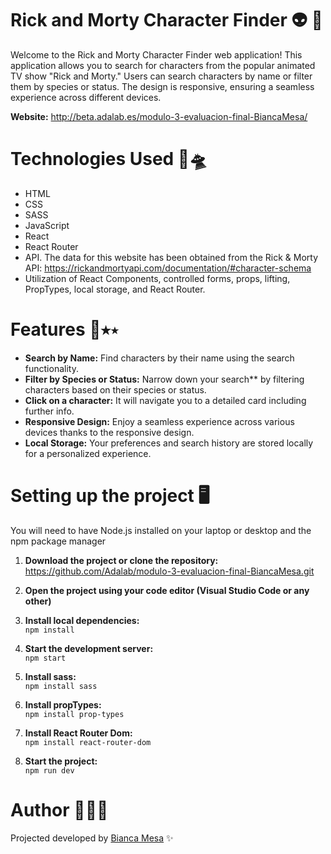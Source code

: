 # Rick and Morty Character Finder 👽 🌌

Welcome to the Rick and Morty Character Finder web application! This application allows you to search for characters from the popular animated TV show "Rick and Morty." Users can search characters by name or filter them by species or status. The design is responsive, ensuring a seamless experience across different devices.

**Website:**
http://beta.adalab.es/modulo-3-evaluacion-final-BiancaMesa/ 


# Technologies Used 🚀🛸
* HTML  
* CSS  
* SASS  
* JavaScript  
* React  
* React Router  
* API. The data for this website has been obtained from the Rick & Morty API:   https://rickandmortyapi.com/documentation/#character-schema
* Utilization of React Components, controlled forms, props, lifting, PropTypes, local storage, and React Router. 


# Features 🔭⭑⋆
* **Search by Name:** Find characters by their name using the search functionality.  
* **Filter by Species or Status:** Narrow down your search** by filtering characters based on their species or status.
* **Click on a character:** It will navigate you to a detailed card including further info.
* **Responsive Design:** Enjoy a seamless experience across various devices thanks to the responsive design.
* **Local Storage:** Your preferences and search history are stored locally for a personalized experience.


# Setting up the project 🖥️ 
You will need to have Node.js installed on your laptop or desktop and the npm package manager 

1. **Download the project or clone the repository:**   
https://github.com/Adalab/modulo-3-evaluacion-final-BiancaMesa.git

2. **Open the project using your code editor (Visual Studio Code or any other)**  

3. **Install local dependencies:**  
 ```npm install```

4. **Start the development server:**   
 ```npm start```

5. **Install sass:**  
```npm install sass```

6. **Install propTypes:**  
```npm install prop-types```

7. **Install React Router Dom:**   
```npm install react-router-dom```

8. **Start the project:**  
```npm run dev``` 


# Author 👩🏼‍💻 
Projected developed by [Bianca Mesa](https://github.com/BiancaMesa) ✨
